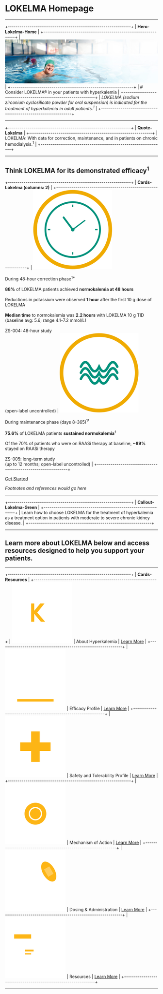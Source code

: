 # LOKELMA Homepage

<!-- Source: https://www.figma.com/design/iuXMtneLhmoFLDDNavxfNN/LOKELMA-myAZ-integration_Phase4?node-id=677-6726 -->
<!-- Page: 1.0 Post-gate HCP Homepage – Slide 1_P3 -->
<!-- Migrated: 2025-10-31 -->

---

+---------------------------------------------------------------+
| **Hero-Lokelma-Home**                                         |
+---------------------------------------------------------------+
| ![LOKELMA Hero](./images/hero-lokelma-home-bg.png)           |
+---------------------------------------------------------------+
| # Consider LOKELMA® in your patients with hyperkalemia       |
+---------------------------------------------------------------+
| *LOKELMA (sodium zirconium cyclosilicate powder for oral suspension) is indicated for the treatment of hyperkalemia in adult patients.<sup>1</sup>* |
+---------------------------------------------------------------+

---

+---------------------------------------------------------------+
| **Quote-Lokelma**                                             |
+---------------------------------------------------------------+
| LOKELMA: With data for correction, maintenance, and in patients on chronic hemodialysis.<sup>1</sup> |
+---------------------------------------------------------------+

---

## Think LOKELMA for its demonstrated efficacy<sup>1</sup>

+---------------------------------------------------------------+
| **Cards-Lokelma (columns: 2)**                                |
+---------------------------------------------------------------+
| ![48-hour correction phase](./images/icon-clock-lokelma-final.svg)<br><br>During 48-hour correction phase<sup>1*</sup><br><br>**88%** of LOKELMA patients achieved **normokalemia at 48 hours**<br><br>Reductions in potassium were observed **1 hour** after the first 10 g dose of LOKELMA<br><br>**Median time** to normokalemia was **2.2 hours** with LOKELMA 10 g TID (baseline avg: 5.6; range 4.1–7.2 mmol/L)<br><br>ZS-004: 48-hour study<br>(open-label uncontrolled) | ![maintenance phase](./images/icon-wave-lokelma-final.svg)<br><br>During maintenance phase (days 8–365)<sup>1†</sup><br><br>**75.6%** of LOKELMA patients **sustained normokalemia**<sup>‡</sup><br><br>Of the 70% of patients who were on RAASi therapy at baseline, **~89%** stayed on RAASi therapy<br><br>ZS-005: long-term study<br>(up to 12 months; open-label uncontrolled) |
+---------------------------------------------------------------+

[Get Started](#)

*Footnotes and references would go here*

---

+---------------------------------------------------------------+
| **Callout-Lokelma-Green**                                     |
+---------------------------------------------------------------+
| Learn how to choose LOKELMA for the treatment of hyperkalemia as a treatment option in patients with moderate to severe chronic kidney disease. |
+---------------------------------------------------------------+

---

## Learn more about LOKELMA below and access resources designed to help you support your patients.

---

+---------------------------------------------------------------+
| **Cards-Resources**                                           |
+---------------------------------------------------------------+
| ![K+ icon](./images/icon-hyperkalemia.svg) | About Hyperkalemia | [Learn More](#) |
+---------------------------------------------------------------+
| ![Chart icon](./images/icon-efficacy.svg) | Efficacy Profile | [Learn More](#) |
+---------------------------------------------------------------+
| ![Plus icon](./images/icon-safety.svg) | Safety and Tolerability Profile | [Learn More](#) |
+---------------------------------------------------------------+
| ![Gear icon](./images/icon-mechanism.svg) | Mechanism of Action | [Learn More](#) |
+---------------------------------------------------------------+
| ![Clock icon](./images/icon-dosing.svg) | Dosing & Administration | [Learn More](#) |
+---------------------------------------------------------------+
| ![Folder icon](./images/icon-resources.svg) | Resources | [Learn More](#) |
+---------------------------------------------------------------+

---
